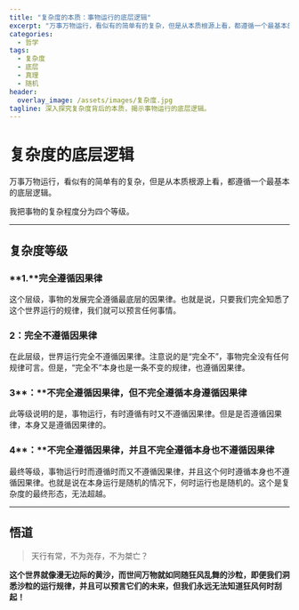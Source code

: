 ```yaml
---
title: "复杂度的本质：事物运行的底层逻辑"
excerpt: "万事万物运行，看似有的简单有的复杂，但是从本质根源上看，都遵循一个最基本的底层逻辑。我把事物的复杂程度分为四个等级。"
categories:
  - 哲学
tags:
  - 复杂度
  - 底层
  - 真理
  - 随机
header:
  overlay_image: /assets/images/复杂度.jpg
tagline: 深入探究复杂度背后的本质，揭示事物运行的底层逻辑。
---
```


# 复杂度的底层逻辑

万事万物运行，看似有的简单有的复杂，但是从本质根源上看，都遵循一个最基本的底层逻辑。

我把事物的复杂程度分为四个等级。

---

## 复杂度等级

### **1.**完全遵循因果律

这个层级，事物的发展完全遵循最底层的因果律。也就是说，只要我们完全知悉了这个世界运行的规律，我们就可以预言任何事情。

### 2：完全不遵循因果律

在此层级，世界运行完全不遵循因果律。注意说的是“完全不”，事物完全没有任何规律可言。但是，“完全不”本身也是一条不变的规律，也遵循因果律。

### 3**：**不完全遵循因果律，但不完全遵循本身遵循因果律

此等级说明的是，事物运行，有时遵循有时又不遵循因果律。但是是否遵循因果律，本身又是遵循因果律的。

### 4**：**不完全遵循因果律，并且不完全遵循本身也不遵循因果律

最终等级，事物运行时而遵循时而又不遵循因果律，并且这个何时遵循本身也不遵循因果律。也就是说在本身运行是随机的情况下，何时运行也是随机的。这个是复杂度的最终形态，无法超越。

---

## **悟道**

> 天行有常，不为尧存，不为桀亡？

**这个世界就像漫无边际的黄沙，而世间万物就如同随狂风乱舞的沙粒，即便我们洞悉沙粒的运行规律，并且可以预言它们的未来，但我们永远无法知道狂风何时刮起！**
